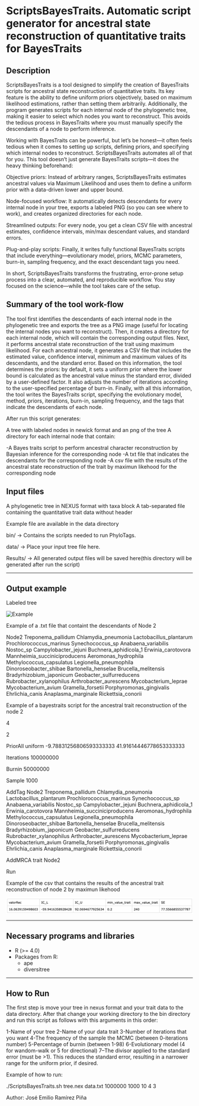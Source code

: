 # ScriptsBayesTraits. Automatic script generator for ancestral state reconstruction of quantitative traits for BayesTraits

## Description

ScriptsBayesTraits is a tool designed to simplify the creation of BayesTraits scripts for ancestral state reconstruction of 
quantitative traits. Its key feature is the ability to define uniform priors objectively, based on maximum likelihood estimations, 
rather than setting them arbitrarily. Additionally, the program generates scripts for each internal node of the phylogenetic tree, 
making it easier to select which nodes you want to reconstruct. This avoids the tedious process in BayesTraits where you must 
manually specify the descendants of a node to perform inference.

Working with BayesTraits can be powerful, but let’s be honest—it often feels tedious when it comes to setting up scripts, defining priors, and specifying which internal nodes to reconstruct. ScriptsBayesTraits automates all of that for you.
This tool doesn’t just generate BayesTraits scripts—it does the heavy thinking beforehand:

Objective priors: Instead of arbitrary ranges, ScriptsBayesTraits estimates ancestral values via Maximum Likelihood and uses them to define a uniform prior with a data-driven lower and upper bound.

Node-focused workflow: It automatically detects descendants for every internal node in your tree, exports a labeled PNG (so you can see where to work), and creates organized directories for each node.

Streamlined outputs: For every node, you get a clean CSV file with ancestral estimates, confidence intervals, min/max descendant values, and standard errors.

Plug-and-play scripts: Finally, it writes fully functional BayesTraits scripts that include everything—evolutionary model, priors, MCMC parameters, burn-in, sampling frequency, and the exact descendant tags you need.

In short, ScriptsBayesTraits transforms the frustrating, error-prone setup process into a clear, automated, and reproducible workflow. You stay focused on the science—while the tool takes care of the setup.

## Summary of the tool work-flow

The tool first identifies the descendants of each internal node in the phylogenetic tree and exports the tree as a PNG image (useful for locating the internal nodes you want to reconstruct). Then, it creates a directory for each internal node, which will contain the corresponding output files. Next, it performs ancestral state reconstruction of the trait using maximum likelihood. For each ancestral node, it generates a CSV file that includes the estimated value, confidence interval, minimum and maximum values of its descendants, and the standard error. Based on this information, the tool determines the priors: by default, it sets a uniform prior where the lower bound is calculated as the ancestral value minus the standard error, divided by a user-defined factor. It also adjusts the number of iterations according to the user-specified percentage of burn-in. Finally, with all this information, the tool writes the BayesTraits script, specifying the evolutionary model, method, priors, iterations, burn-in, sampling frequency, and the tags that indicate the descendants of each node.

After run this script generates:

A tree with labeled nodes in newick format and an png of the tree
A directory for each internal node that contain:
  
  -A Bayes traits script to perform ancestral character reconstruction by Bayesian inference for the corresponding node
  -A txt file that indicates the descendants for the corresponding node
  -A csv file with the results of the ancestral state reconstruction of the trait by maximun likehood for the corresponding node


## Input files

A phylogenetic tree in NEXUS format with taxa block
A tab-separated file containing the quantitative trait data without header

Example file are available in the data directory

bin/ → Contains the scripts needed to run PhyloTags.

data/ → Place your input tree file here.

Results/ → All generated output files will be saved here(this directory will be generated after run the script)

---

## Output example 

Labeled tree

![Example](Example_outputs_Results/labeled_tree.png)

Example of a .txt file that containt the descendants of Node 2

Node2 Treponema_pallidum Chlamydia_pneumonia Lactobacillus_plantarum Prochlorococcus_marinus Synechococcus_sp Anabaena_variabilis Nostoc_sp Campylobacter_jejuni Buchnera_aphidicola_1 Erwinia_carotovora Mannheimia_succiniciproducens Aeromonas_hydrophila Methylococcus_capsulatus Legionella_pneumophila Dinoroseobacter_shibae Bartonella_henselae Brucella_melitensis Bradyrhizobium_japonicum Geobacter_sulfurreducens Rubrobacter_xylanophilus Arthrobacter_aurescens Mycobacterium_leprae Mycobacterium_avium Gramella_forsetii Porphyromonas_gingivalis Ehrlichia_canis Anaplasma_marginale Rickettsia_conorii

Example of a bayestraits script for the ancestral trait reconstruction of the node 2

4

2

PriorAll uniform -9.78831256806593333333 41.91614446778653333333

Iterations 100000000

Burnin 50000000

Sample 1000

AddTag Node2 Treponema_pallidum Chlamydia_pneumonia Lactobacillus_plantarum Prochlorococcus_marinus Synechococcus_sp Anabaena_variabilis Nostoc_sp Campylobacter_jejuni Buchnera_aphidicola_1 Erwinia_carotovora Mannheimia_succiniciproducens Aeromonas_hydrophila Methylococcus_capsulatus Legionella_pneumophila Dinoroseobacter_shibae Bartonella_henselae Brucella_melitensis Bradyrhizobium_japonicum Geobacter_sulfurreducens Rubrobacter_xylanophilus Arthrobacter_aurescens Mycobacterium_leprae Mycobacterium_avium Gramella_forsetii Porphyromonas_gingivalis Ehrlichia_canis Anaplasma_marginale Rickettsia_conorii

AddMRCA trait Node2

Run

Example of the csv that contains the results of the ancestral trait reconstruction of node 2 by maximun likehood

![exampleCSV](Example_outputs_Results/Descendants/Example_Node2/exampleCSV.png)

---

## Necessary programs and libraries
- R (>= 4.0)
- Packages from R:
  - ape
  - diversitree

---

## How to Run

The first step is move your tree in nexus format and your trait data to the data directory. After that change your working directory to the bin directory and run this script as follows with this arguments in this order:

1-Name of your tree
2-Name of your data trait
3-Number of iterations that you want
4-The frequency of the sample the MCMC (between 0-iterations number)
5-Percentage of burnin (between 1-98)
6-Evolutionary model (4 for wandom-walk or 5 for directional)
7–The divisor applied to the standard error (must be >1). This reduces the standard error, resulting in a narrower range for the uniform prior, if desired.

Example of how to run:

./ScriptsBayesTraits.sh tree.nex data.txt 1000000 1000 10 4 3

Author: José Emilio Ramírez Piña
